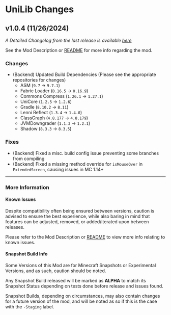 # UniLib Changes

## v1.0.4 (11/26/2024)

_A Detailed Changelog from the last release is
available [here](https://gitlab.com/CDAGaming/UniLib/-/compare/release%2Fv1.0.3...release%2Fv1.0.4)_

See the Mod Description or [README](https://gitlab.com/CDAGaming/UniLib) for more info regarding the mod.

### Changes

* (Backend) Updated Build Dependencies (Please see the appropriate repositories for changes)
    * ASM (`9.7` -> `9.7.1`)
    * Fabric Loader (`0.16.5` -> `0.16.9`)
    * Commons Compress (`1.26.1` -> `1.27.1`)
    * UniCore (`1.2.5` -> `1.2.6`)
    * Gradle (`8.10.2` -> `8.11`)
    * Lenni Reflect (`1.3.4` -> `1.4.0`)
    * ClassGraph (`4.8.177` -> `4.8.179`)
    * JVMDowngrader (`1.1.3` -> `1.2.1`)
    * Shadow (`8.3.3` -> `8.3.5`)

### Fixes

* (Backend) Fixed a misc. build config issue preventing some branches from compiling
* (Backend) Fixed a missing method override for `isMouseOver` in `ExtendedScreen`, causing issues in MC 1.14+

___

### More Information

#### Known Issues

Despite compatibility often being ensured between versions,
caution is advised to ensure the best experience, while also baring in mind that features can be adjusted, removed, or
added/iterated upon between releases.

Please refer to the Mod Description or [README](https://gitlab.com/CDAGaming/UniLib) to view more info relating
to known issues.

#### Snapshot Build Info

Some Versions of this Mod are for Minecraft Snapshots or Experimental Versions, and as such, caution should be noted.

Any Snapshot Build released will be marked as **ALPHA** to match its Snapshot Status depending on tests done before
release
and issues found.

Snapshot Builds, depending on circumstances, may also contain changes for a future version of the mod, and will be noted
as so if this is the case with the `-Staging` label.
